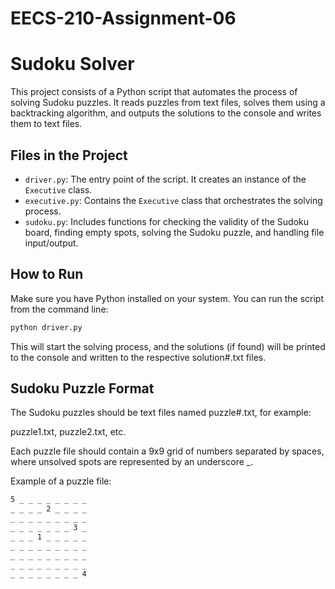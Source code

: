 # EECS-210-Assignment-06

# Sudoku Solver

This project consists of a Python script that automates the process of solving Sudoku puzzles. It reads puzzles from text files, solves them using a backtracking algorithm, and outputs the solutions to the console and writes them to text files.

## Files in the Project

- `driver.py`: The entry point of the script. It creates an instance of the `Executive` class.
- `executive.py`: Contains the `Executive` class that orchestrates the solving process.
- `sudoku.py`: Includes functions for checking the validity of the Sudoku board, finding empty spots, solving the Sudoku puzzle, and handling file input/output.

## How to Run

Make sure you have Python installed on your system. You can run the script from the command line:

```bash
python driver.py
```
This will start the solving process, and the solutions (if found) will be printed to the console and written to the respective solution#.txt files.
## Sudoku Puzzle Format
The Sudoku puzzles should be text files named puzzle#.txt, for example:

puzzle1.txt, puzzle2.txt, etc. 

Each puzzle file should contain a 9x9 grid of numbers separated by spaces, where unsolved spots are represented by an underscore _.

Example of a puzzle file:

```txt
5 _ _ _ _ _ _ _ _
_ _ _ _ 2 _ _ _ _
_ _ _ _ _ _ _ _ _
_ _ _ _ _ _ _ 3 _
_ _ _ 1 _ _ _ _ _
_ _ _ _ _ _ _ _ _
_ _ _ _ _ _ _ _ _
_ _ _ _ _ _ _ _ _
_ _ _ _ _ _ _ _ 4

```
